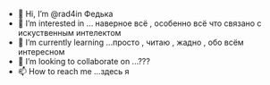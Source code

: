 - 👋 Hi, I’m @rad4in Федька
- 👀 I’m interested in ... наверное всё , особенно всё что связано с искуственным интелектом
- 🌱 I’m currently learning ...просто , читаю , жадно , обо всём интересном
- 💞️ I’m looking to collaborate on ...???
- 📫 How to reach me ...здесь я

<!---
rad4in/rad4in is a ✨ special ✨ repository because its `README.md` (this file) appears on your GitHub profile.
You can click the Preview link to take a look at your changes.
--->
